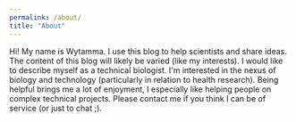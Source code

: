 ```yaml
---
permalink: /about/
title: "About"
---
```

Hi! My name is Wytamma. I use this blog to help scientists and share ideas. The content of this blog will likely be varied (like my interests). I would like to describe myself as a technical biologist. I'm interested in the nexus of biology and technology (particularly in relation to health research). Being helpful brings me a lot of enjoyment, I especially like helping people on complex technical projects. Please contact me if you think I can be of service (or just to chat ;).
